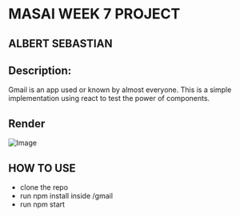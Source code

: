 # MASAI WEEK 7 PROJECT 

## ALBERT SEBASTIAN

## Description:

Gmail is an app used or known by almost everyone. This is a simple implementation using react to test the power of components.

## Render

![Image](https://i.imgur.com/svfiMqk.png)


## HOW TO USE

- clone the repo
- run npm install inside /gmail
- run npm start

